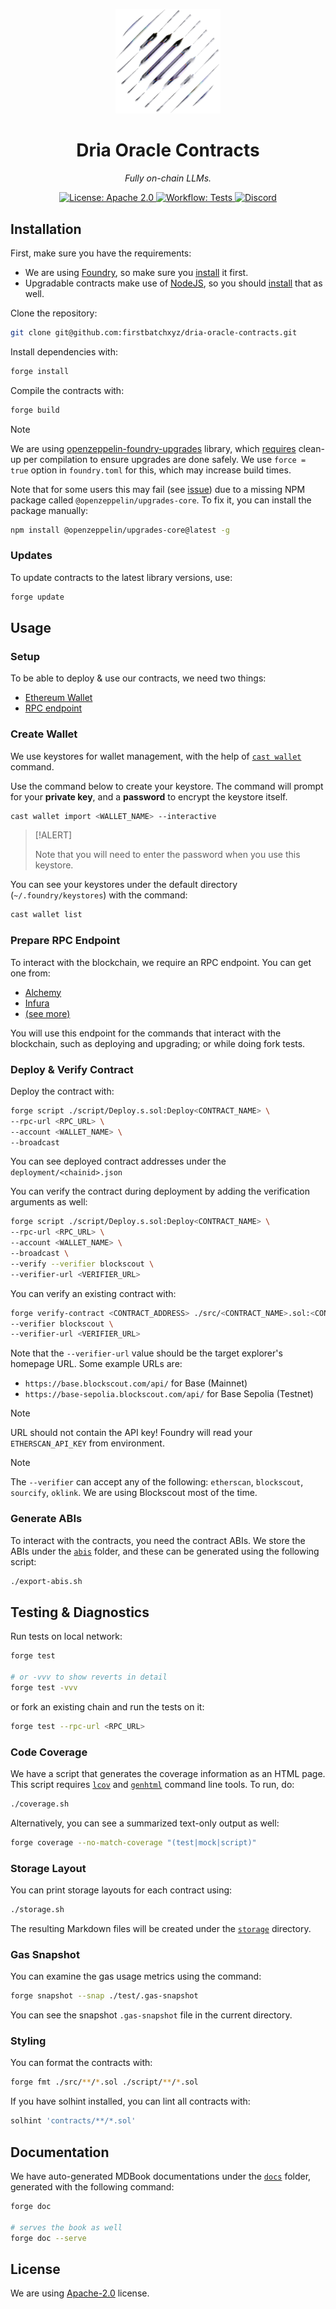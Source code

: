 <p align="center">
  <img src="https://raw.githubusercontent.com/firstbatchxyz/.github/refs/heads/master/branding/dria-logo-square.svg" alt="logo" width="168">
</p>

<p align="center">
  <h1 align="center">
    Dria Oracle Contracts
  </h1>
  <p align="center">
    <i>Fully on-chain LLMs.</i>
  </p>
</p>

<p align="center">
    <a href="https://opensource.org/licenses/Apache-2-0" target="_blank">
        <img alt="License: Apache 2.0" src="https://img.shields.io/badge/license-Apache_2.0-7CB9E8.svg">
    </a>
    <a href="./.github/workflows/test.yml" target="_blank">
        <img alt="Workflow: Tests" src="https://github.com/firstbatchxyz/dria-oracle-contracts/actions/workflows/test.yml/badge.svg?branch=master">
    </a>
    <a href="https://discord.gg/dria" target="_blank">
        <img alt="Discord" src="https://dcbadge.vercel.app/api/server/dria?style=flat">
    </a>
</p>

## Installation

First, make sure you have the requirements:

- We are using [Foundry](https://book.getfoundry.sh/), so make sure you [install](https://book.getfoundry.sh/getting-started/installation) it first.
- Upgradable contracts make use of [NodeJS](https://nodejs.org/en), so you should [install](https://nodejs.org/en/download/package-manager) that as well.

Clone the repository:

```sh
git clone git@github.com:firstbatchxyz/dria-oracle-contracts.git
```

Install dependencies with:

```sh
forge install
```

Compile the contracts with:

```sh
forge build
```

> [!NOTE]
>
> We are using [openzeppelin-foundry-upgrades](https://github.com/OpenZeppelin/openzeppelin-foundry-upgrades) library, which [requires](https://github.com/OpenZeppelin/openzeppelin-foundry-upgrades?tab=readme-ov-file#before-running) clean-up per compilation to ensure upgrades are done safely. We use `force = true` option in `foundry.toml` for this, which may increase build times.
>
> Note that for some users this may fail (see [issue](https://github.com/firstbatchxyz/dria-oracle-contracts/issues/16)) due to a missing NPM package called `@openzeppelin/upgrades-core`. To fix it, you can install the package manually:
>
> ```sh
> npm install @openzeppelin/upgrades-core@latest -g
> ```

### Updates

To update contracts to the latest library versions, use:

```sh
forge update
```

## Usage

### Setup

To be able to deploy & use our contracts, we need two things:

- [Ethereum Wallet](#create-wallet)
- [RPC endpoint](#prepare-rpc-endpoint)

### Create Wallet

We use keystores for wallet management, with the help of [`cast wallet`](https://book.getfoundry.sh/reference/cast/wallet-commands) command.

Use the command below to create your keystore. The command will prompt for your **private key**, and a **password** to encrypt the keystore itself.

```sh
cast wallet import <WALLET_NAME> --interactive
```

> [!ALERT]
>
> Note that you will need to enter the password when you use this keystore.

You can see your keystores under the default directory (`~/.foundry/keystores`) with the command:

```sh
cast wallet list
```

### Prepare RPC Endpoint

To interact with the blockchain, we require an RPC endpoint. You can get one from:

- [Alchemy](https://www.alchemy.com/)
- [Infura](https://www.infura.io/)
- [(see more)](https://www.alchemy.com/best/rpc-node-providers)

You will use this endpoint for the commands that interact with the blockchain, such as deploying and upgrading; or while doing fork tests.

### Deploy & Verify Contract

Deploy the contract with:

```sh
forge script ./script/Deploy.s.sol:Deploy<CONTRACT_NAME> \
--rpc-url <RPC_URL> \
--account <WALLET_NAME> \
--broadcast
```

You can see deployed contract addresses under the `deployment/<chainid>.json`

You can verify the contract during deployment by adding the verification arguments as well:

```sh
forge script ./script/Deploy.s.sol:Deploy<CONTRACT_NAME> \
--rpc-url <RPC_URL> \
--account <WALLET_NAME> \
--broadcast \
--verify --verifier blockscout \
--verifier-url <VERIFIER_URL>
```

You can verify an existing contract with:

```sh
forge verify-contract <CONTRACT_ADDRESS> ./src/<CONTRACT_NAME>.sol:<CONTRACT_NAME> \
--verifier blockscout \
--verifier-url <VERIFIER_URL>
```

Note that the `--verifier-url` value should be the target explorer's homepage URL. Some example URLs are:

- `https://base.blockscout.com/api/` for Base (Mainnet)
- `https://base-sepolia.blockscout.com/api/` for Base Sepolia (Testnet)

> [!NOTE]
>
> URL should not contain the API key! Foundry will read your `ETHERSCAN_API_KEY` from environment.

> [!NOTE]
>
> The `--verifier` can accept any of the following: `etherscan`, `blockscout`, `sourcify`, `oklink`. We are using Blockscout most of the time.

### Generate ABIs

To interact with the contracts, you need the contract ABIs. We store the ABIs under the [`abis`](./abis/) folder, and these can be generated using the following script:

```sh
./export-abis.sh
```

## Testing & Diagnostics

Run tests on local network:

```sh
forge test

# or -vvv to show reverts in detail
forge test -vvv
```

or fork an existing chain and run the tests on it:

```sh
forge test --rpc-url <RPC_URL>
```

### Code Coverage

We have a script that generates the coverage information as an HTML page. This script requires [`lcov`](https://linux.die.net/man/1/lcov) and [`genhtml`](https://linux.die.net/man/1/genhtml) command line tools. To run, do:

```sh
./coverage.sh
```

Alternatively, you can see a summarized text-only output as well:

```sh
forge coverage --no-match-coverage "(test|mock|script)"
```

### Storage Layout

You can print storage layouts for each contract using:

```sh
./storage.sh
```

The resulting Markdown files will be created under the [`storage`](./storage/) directory.

### Gas Snapshot

You can examine the gas usage metrics using the command:

```sh
forge snapshot --snap ./test/.gas-snapshot
```

You can see the snapshot `.gas-snapshot` file in the current directory.

### Styling

You can format the contracts with:

```sh
forge fmt ./src/**/*.sol ./script/**/*.sol
```

If you have solhint installed, you can lint all contracts with:

```sh
solhint 'contracts/**/*.sol'
```

## Documentation

We have auto-generated MDBook documentations under the [`docs`](./docs) folder, generated with the following command:

```sh
forge doc

# serves the book as well
forge doc --serve
```

## License

We are using [Apache-2.0](./LICENSE) license.
